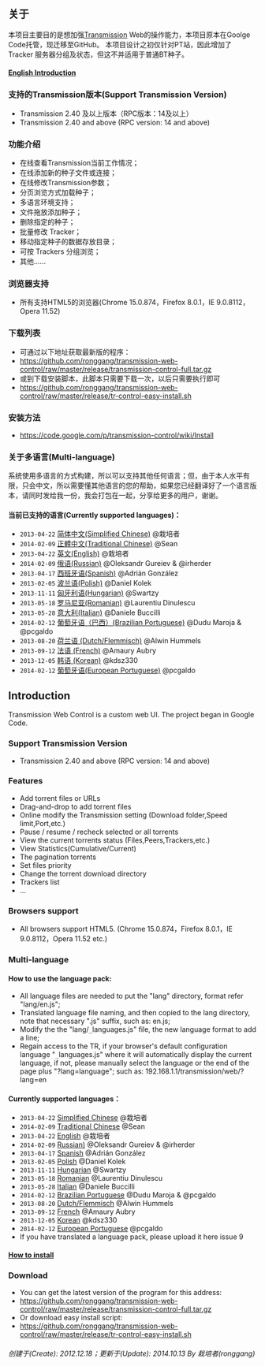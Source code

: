 关于
-----
本项目主要目的是想加强[Transmission](https://www.transmissionbt.com/) Web的操作能力，本项目原本在Goolge Code托管，现迁移至GitHub。
本项目设计之初仅针对PT站，因此增加了 Tracker 服务器分组及状态，但这不并适用于普通BT种子。

#### [English Introduction](#Introduction)

### 支持的Transmission版本(Support Transmission Version)
 - Transmission 2.40 及以上版本（RPC版本：14及以上）
 - Transmission 2.40 and above (RPC version: 14 and above)

### 功能介绍
 - 在线查看Transmission当前工作情况；
 - 在线添加新的种子文件或连接；
 - 在线修改Transmission参数；
 - 分页浏览方式加载种子；
 - 多语言环境支持；
 - 文件拖放添加种子；
 - 删除指定的种子；
 - 批量修改 Tracker；
 - 移动指定种子的数据存放目录；
 - 可按 Trackers 分组浏览；
 - 其他……

### 浏览器支持
 - 所有支持HTML5的浏览器(Chrome 15.0.874，Firefox 8.0.1，IE 9.0.8112，Opera 11.52)

### 下载列表
 - 可通过以下地址获取最新版的程序：
 - https://github.com/ronggang/transmission-web-control/raw/master/release/transmission-control-full.tar.gz
 - 或到下载安装脚本，此脚本只需要下载一次，以后只需要执行即可
 - https://github.com/ronggang/transmission-web-control/raw/master/release/tr-control-easy-install.sh

### 安装方法
 - https://code.google.com/p/transmission-control/wiki/Install

### 关于多语言(Multi-language)
系统使用多语言的方式构建，所以可以支持其他任何语言；但，由于本人水平有限，只会中文，所以需要懂其他语言的您的帮助，如果您已经翻译好了一个语言版本，请同时发给我一份，我会打包在一起，分享给更多的用户，谢谢。

#### 当前已支持的语言(Currently supported languages)：
 - `2013-04-22` [简体中文(Simplified Chinese)](https://transmission-control.googlecode.com/svn/trunk/lang/zh-CN.js) @栽培者
 - `2014-02-09` [正體中文(Traditional Chinese)](https://transmission-control.googlecode.com/svn/trunk/lang/zh-TW.js) @Sean
 - `2013-04-22` [英文(English)](https://transmission-control.googlecode.com/svn/trunk/lang/en.js) @栽培者
 - `2014-02-09` [俄语(Russian)](https://transmission-control.googlecode.com/svn/trunk/lang/ru.js) @Oleksandr Gureiev & @irherder
 - `2013-04-17` [西班牙语(Spanish)](https://transmission-control.googlecode.com/svn/trunk/lang/es.js) @Adrián González
 - `2013-02-05` [波兰语(Polish)](https://transmission-control.googlecode.com/svn/trunk/lang/pl.js) @Daniel Kolek
 - `2013-11-11` [匈牙利语(Hungarian)](https://transmission-control.googlecode.com/svn/trunk/lang/hu.js) @Swartzy
 - `2013-05-18` [罗马尼亚(Romanian)](https://transmission-control.googlecode.com/svn/trunk/lang/ro.js) @Laurentiu Dinulescu
 - `2013-05-28` [意大利(Italian)](https://transmission-control.googlecode.com/svn/trunk/lang/it.js) @Daniele Buccilli
 - `2014-02-12` [葡萄牙语（巴西）(Brazilian Portuguese)](https://transmission-control.googlecode.com/svn/trunk/lang/pt-BR.js) @Dudu Maroja & @pcgaldo
 - `2013-08-20` [荷兰语 (Dutch/Flemmisch)](https://transmission-control.googlecode.com/svn/trunk/lang/nl.js) @Alwin Hummels
 - `2013-09-12` [法语 (French)](https://transmission-control.googlecode.com/svn/trunk/lang/fr.js) @Amaury Aubry
 - `2013-12-05` [韩语 (Korean)](https://transmission-control.googlecode.com/svn/trunk/lang/ko.js) @kdsz330
 - `2014-02-12` [葡萄牙语(European Portuguese)](https://transmission-control.googlecode.com/svn/trunk/lang/pt-PT.js) @pcgaldo


Introduction
-------------------
Transmission Web Control is a custom web UI. The project began in Google Code. 

### Support Transmission Version
 - Transmission 2.40 and above (RPC version: 14 and above)

### Features
 - Add torrent files or URLs
 - Drag-and-drop to add torrent files
 - Online modify the Transmission setting (Download folder,Speed ​​limit,Port,etc.)
 - Pause / resume / recheck selected or all torrents
 - View the current torrents status (Files,Peers,Trackers,etc.)
 - View Statistics(Cumulative/Current)
 - The pagination torrents
 - Set files priority
 - Change the torrent download directory
 - Trackers list
 - ...

### Browsers support
 - All browsers support HTML5. (Chrome 15.0.874，Firefox 8.0.1，IE 9.0.8112，Opera 11.52 etc.)

### Multi-language
#### How to use the language pack:
 - All language files are needed to put the "lang" directory, format refer "lang/en.js";
 - Translated language file naming, and then copied to the lang directory, note that necessary ".js" suffix, such as: en.js;
 - Modify the the "lang/`_`languages.js" file, the new language format to add a line;
 - Regain access to the TR, if your browser's default configuration language "`_`languages.js" where it will automatically display the current language, if not, please manually select the language or the end of the page plus "?lang=language"; such as: 192.168.1.1/transmission/web/?lang=en

#### Currently supported languages：
 - `2013-04-22` [Simplified Chinese](https://transmission-control.googlecode.com/svn/trunk/lang/zh-CN.js) @栽培者
 - `2014-02-09` [Traditional Chinese](https://transmission-control.googlecode.com/svn/trunk/lang/zh-TW.js) @Sean
 - `2013-04-22` [English](https://transmission-control.googlecode.com/svn/trunk/lang/en.js) @栽培者
 - `2014-02-09` [Russian)](https://transmission-control.googlecode.com/svn/trunk/lang/ru.js) @Oleksandr Gureiev & @irherder
 - `2013-04-17` [Spanish](https://transmission-control.googlecode.com/svn/trunk/lang/es.js) @Adrián González
 - `2013-02-05` [Polish](https://transmission-control.googlecode.com/svn/trunk/lang/pl.js) @Daniel Kolek
 - `2013-11-11` [Hungarian](https://transmission-control.googlecode.com/svn/trunk/lang/hu.js) @Swartzy
 - `2013-05-18` [Romanian](https://transmission-control.googlecode.com/svn/trunk/lang/ro.js) @Laurentiu Dinulescu
 - `2013-05-28` [Italian](https://transmission-control.googlecode.com/svn/trunk/lang/it.js) @Daniele Buccilli
 - `2014-02-12` [Brazilian Portuguese](https://transmission-control.googlecode.com/svn/trunk/lang/pt-BR.js) @Dudu Maroja & @pcgaldo
 - `2013-08-20` [Dutch/Flemmisch](https://transmission-control.googlecode.com/svn/trunk/lang/nl.js) @Alwin Hummels
 - `2013-09-12` [French](https://transmission-control.googlecode.com/svn/trunk/lang/fr.js) @Amaury Aubry
 - `2013-12-05` [Korean](https://transmission-control.googlecode.com/svn/trunk/lang/ko.js) @kdsz330
 - `2014-02-12` [European Portuguese](https://transmission-control.googlecode.com/svn/trunk/lang/pt-PT.js) @pcgaldo
 - If you have translated a language pack, please upload it here issue 9

#### [How to install](https://code.google.com/p/transmission-control/wiki/Install#1._Automatic_Installation_(Linux))

### Download
 - You can get the latest version of the program for this address:
 - https://github.com/ronggang/transmission-web-control/raw/master/release/transmission-control-full.tar.gz
 - Or download easy install script:
 - https://github.com/ronggang/transmission-web-control/raw/master/release/tr-control-easy-install.sh


###### 创建于(Create): 2012.12.18；更新于(Update): 2014.10.13 By 栽培者(ronggang) ######

